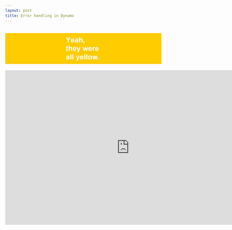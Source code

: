```yaml
---
layout: post
title: Error handling in Dynamo
---
```



<br />

<img src="/images/ErrorHandling.jpg" width="720">


<br />
<br />
<iframe allowfullscreen="true" frameborder="0" height="500" mozallowfullscreen="true" src="https://docs.google.com/presentation/d/1yXOW1NaEz4cwr6HdX-K1Sx3b5oaOPgtTe0gUl6VAFJ8/embed?start=false&amp;loop=false&amp;delayms=3000" webkitallowfullscreen="true" width="800"></iframe>